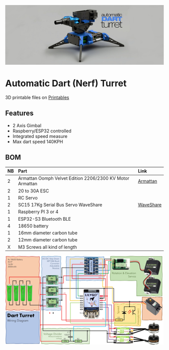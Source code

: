 ![Dart Turret](https://github.com/Tops76/Dart-Turret/blob/main/assets/Dart_Turret_github.jpg)

# Automatic Dart (Nerf) Turret

3D printable files on  [Printables](https://www.printables.com/model/338574-nerf-dart-turret-brushless-wifi-wip)

## Features
* 2 Axis Gimbal
* Raspberry/ESP32 controlled
* Integrated speed measure
* Max dart speed 140KPH

## BOM
| __NB__ | __Part__                                                  | Link |
| -------|:----------------------------------------------------------|:-----|
| 2      | Armattan Oomph Velvet Edition 2206/2300 KV Motor	Armattan | [Armattan](https://armattanquads.com/armattan-oomph-velvet-edition-2206-2300-kv-motor/)|
| 2      | 20 to 30A ESC                                             |      |
| 1      | RC Servo                                                  |      |
| 2      | SC15 17Kg Serial Bus Servo	WaveShare                      | [WaveShare](https://www.waveshare.com/sc15-servo.htm)     |
| 1      | Raspberry PI 3 or 4                                       |      |
| 1      | ESP32-S3 Bluetooth BLE                                    |      |
| 4      | 18650 battery                                             |      |
| 1      | 16mm diameter carbon tube                                 |      |
| 2      | 12mm diameter carbon tube                                 |      |
| X      | M3 Screws all kind of length                              |      |

![Wiring Diagram](https://github.com/Tops76/Dart-Turret/blob/main/assets/Dart_Turret_Wiring_Diagram.jpg)
